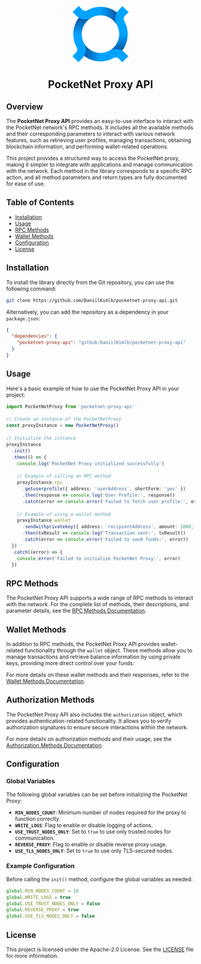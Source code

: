 <p align="center">
  <img src="./docs/assets/logo.png" width="150">
</p>

<h1 align="center">PocketNet Proxy API</h1>

## Overview

The **PocketNet Proxy API** provides an easy-to-use interface to interact with the PocketNet network's RPC methods. It includes all the available methods and their corresponding parameters to interact with various network features, such as retrieving user profiles, managing transactions, obtaining blockchain information, and performing wallet-related operations.

This project provides a structured way to access the PocketNet proxy, making it simpler to integrate with applications and manage communication with the network. Each method in the library corresponds to a specific RPC action, and all method parameters and return types are fully documented for ease of use.

## Table of Contents

- [Installation](#installation)
- [Usage](#usage)
- [RPC Methods](#rpc-methods)
- [Wallet Methods](#wallet-methods)
- [Configuration](#configuration)
- [License](#license)

## Installation

To install the library directly from the Git repository, you can use the following command:

```bash
git clone https://github.com/DaniilKimlb/pocketnet-proxy-api.git
```

Alternatively, you can add the repository as a dependency in your `package.json`:

```json
{
  "dependencies": {
    "pocketnet-proxy-api": "github:DaniilKimlb/pocketnet-proxy-api"
  }
}
```

## Usage

Here's a basic example of how to use the PocketNet Proxy API in your project:

```typescript
import PocketNetProxy from 'pocketnet-proxy-api'

// Create an instance of the PocketNetProxy
const proxyInstance = new PocketNetProxy()

// Initialize the instance
proxyInstance
  .init()
  .then(() => {
    console.log('PocketNet Proxy initialized successfully')

    // Example of calling an RPC method
    proxyInstance.rpc
      .getuserprofile({ address: 'userAddress', shortForm: 'yes' })
      .then(response => console.log('User Profile:', response))
      .catch(error => console.error('Failed to fetch user profile:', error))

    // Example of using a wallet method
    proxyInstance.wallet
      .sendwithprivatekey({ address: 'recipientAddress', amount: 1000, key: 'privateKeyString' })
      .then(txResult => console.log('Transaction sent:', txResult))
      .catch(error => console.error('Failed to send funds:', error))
  })
  .catch((error) => {
    console.error('Failed to initialize PocketNet Proxy:', error)
  })
```

## RPC Methods

The PocketNet Proxy API supports a wide range of RPC methods to interact with the network. For the complete list of methods, their descriptions, and parameter details, see the [RPC Methods Documentation](./docs/rpc-methods.md).

## Wallet Methods

In addition to RPC methods, the PocketNet Proxy API provides wallet-related functionality through the `wallet` object. These methods allow you to manage transactions and retrieve balance information by using private keys, providing more direct control over your funds:

For more details on these wallet methods and their responses, refer to the [Wallet Methods Documentation](./docs/wallet-methods.md).

## Authorization Methods

The PocketNet Proxy API also includes the `authorization` object, which provides authentication-related functionality. It allows you to verify authorization signatures to ensure secure interactions within the network.

For more details on authorization methods and their usage, see the [Authorization Methods Documentation](./docs/authorization-methods.md).

## Configuration

### Global Variables

The following global variables can be set before initializing the PocketNet Proxy:

- **`MIN_NODES_COUNT`**: Minimum number of nodes required for the proxy to function correctly.
- **`WRITE_LOGS`**: Flag to enable or disable logging of actions.
- **`USE_TRUST_NODES_ONLY`**: Set to `true` to use only trusted nodes for communication.
- **`REVERSE_PROXY`**: Flag to enable or disable reverse proxy usage.
- **`USE_TLS_NODES_ONLY`**: Set to `true` to use only TLS-secured nodes.

### Example Configuration

Before calling the `init()` method, configure the global variables as needed:

```typescript
global.MIN_NODES_COUNT = 10
global.WRITE_LOGS = true
global.USE_TRUST_NODES_ONLY = false
global.REVERSE_PROXY = true
global.USE_TLS_NODES_ONLY = false
```

## License

This project is licensed under the Apache-2.0 License. See the [LICENSE](./LICENSE) file for more information.
